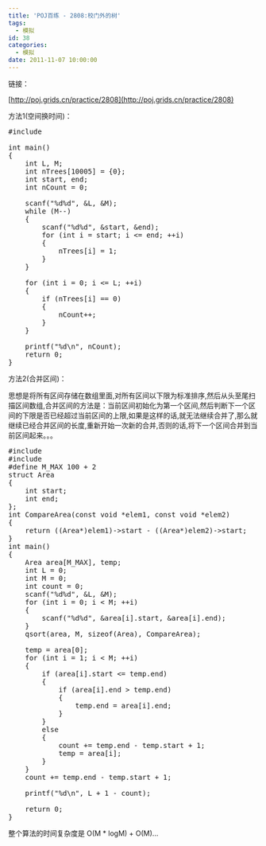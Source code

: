 ```yaml
---
title: 'POJ百练 - 2808:校门外的树'
tags:
  - 模拟
id: 38
categories:
  - 模拟
date: 2011-11-07 10:00:00
---
```


链接：

[http://poj.grids.cn/practice/2808](http://poj.grids.cn/practice/2808)

方法1(空间换时间)：

<pre lang="cpp" line="1" escaped="true">
#include <stdio.h>

int main()
{
    int L, M;
    int nTrees[10005] = {0};
    int start, end;
    int nCount = 0;

    scanf("%d%d", &L, &M);
    while (M--)
    {
        scanf("%d%d", &start, &end);
        for (int i = start; i <= end; ++i)
        {
            nTrees[i] = 1;
        }
    }

    for (int i = 0; i <= L; ++i)
    {
        if (nTrees[i] == 0)
        {
            nCount++;
        }
    }

    printf("%d\n", nCount);
    return 0;
}
</pre>

<div>
<div></div>
<div></div>
<div>方法2(合并区间)：</div>
<div>

思想是将所有区间存储在数组里面,对所有区间以下限为标准排序,然后从头至尾扫描区间数组,合并区间的方法是：当前区间初始化为第一个区间,然后判断下一个区间的下限是否已经超过当前区间的上限,如果是这样的话,就无法继续合并了,那么就继续已经合并区间的长度,重新开始一次新的合并,否则的话,将下一个区间合并到当前区间起来。。。

<pre lang="cpp" line="1" escaped="true">
#include <stdio.h>
#include <stdlib.h>
#define M_MAX 100 + 2
struct Area
{
    int start;
    int end;
};
int CompareArea(const void *elem1, const void *elem2)
{
    return ((Area*)elem1)->start - ((Area*)elem2)->start;
}
int main()
{
    Area area[M_MAX], temp;
    int L = 0;
    int M = 0;
    int count = 0;
    scanf("%d%d", &L, &M);
    for (int i = 0; i < M; ++i)
    {
        scanf("%d%d", &area[i].start, &area[i].end);
    }
    qsort(area, M, sizeof(Area), CompareArea);

    temp = area[0];
    for (int i = 1; i < M; ++i)
    {
        if (area[i].start <= temp.end)
        {
            if (area[i].end > temp.end)
            {
                temp.end = area[i].end;
            }
        }
        else
        {
            count += temp.end - temp.start + 1;
            temp = area[i];
        }
    }
    count += temp.end - temp.start + 1;

    printf("%d\n", L + 1 - count);

    return 0;
}
</pre>

整个算法的时间复杂度是 O(M * logM) + O(M)...

</div>
</div>